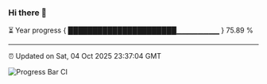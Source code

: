 ### Hi there 👋

⏳ Year progress { ██████████████████████▁▁▁▁▁▁▁▁ } 75.89 %

---

⏰ Updated on Sat, 04 Oct 2025 23:37:04 GMT

![Progress Bar CI](https://github.com/IshwaranRudhara/GIT-ACTION/workflows/Progress%20Bar%20CI/badge.svg)
